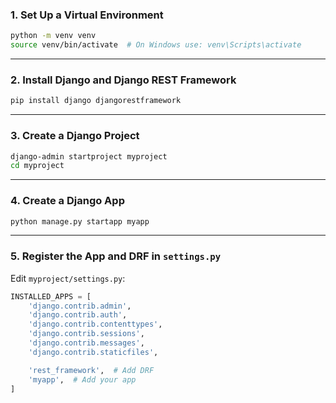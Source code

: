 ### 1. **Set Up a Virtual Environment**
```bash
python -m venv venv
source venv/bin/activate  # On Windows use: venv\Scripts\activate
```

---

### 2. **Install Django and Django REST Framework**
```bash
pip install django djangorestframework
```

---

### 3. **Create a Django Project**
```bash
django-admin startproject myproject
cd myproject
```

---

### 4. **Create a Django App**
```bash
python manage.py startapp myapp
```

---

### 5. **Register the App and DRF in `settings.py`**
Edit `myproject/settings.py`:
```python
INSTALLED_APPS = [
    'django.contrib.admin',
    'django.contrib.auth',
    'django.contrib.contenttypes',
    'django.contrib.sessions',
    'django.contrib.messages',
    'django.contrib.staticfiles',

    'rest_framework',  # Add DRF
    'myapp',  # Add your app
]
```
